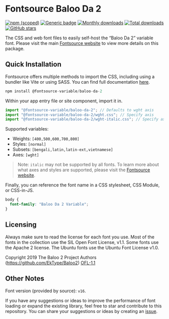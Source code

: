 # Fontsource Baloo Da 2

[![npm (scoped)](https://img.shields.io/npm/v/@fontsource-variable/baloo-da-2?color=brightgreen)](https://www.npmjs.com/package/@fontsource-variable/baloo-da-2) [![Generic badge](https://img.shields.io/badge/fontsource-passing-brightgreen)](https://github.com/fontsource/fontsource) [![Monthly downloads](https://badgen.net/npm/dm/@fontsource-variable/baloo-da-2)](https://github.com/fontsource/fontsource) [![Total downloads](https://badgen.net/npm/dt/@fontsource-variable/baloo-da-2)](https://github.com/fontsource/fontsource) [![GitHub stars](https://img.shields.io/github/stars/fontsource/fontsource.svg?style=social&label=Star)](https://github.com/fontsource/fontsource/stargazers)

The CSS and web font files to easily self-host the “Baloo Da 2” variable font. Please visit the main [Fontsource website](https://fontsource.org/fonts/baloo-da-2) to view more details on this package.

## Quick Installation

Fontsource offers multiple methods to import the CSS, including using a bundler like Vite or using SASS. You can find full documentation [here](https://fontsource.org/docs/getting-started/introduction).

```javascript
npm install @fontsource-variable/baloo-da-2
```

Within your app entry file or site component, import it in.

```javascript
import "@fontsource-variable/baloo-da-2"; // Defaults to wght axis
import "@fontsource-variable/baloo-da-2/wght.css"; // Specify axis
import "@fontsource-variable/baloo-da-2/wght-italic.css"; // Specify axis and style
```

Supported variables:
- Weights: `[400,500,600,700,800]`
- Styles: `[normal]`
- Subsets: `[bengali,latin,latin-ext,vietnamese]`
- Axes: `[wght]`

> Note: `italic` may not be supported by all fonts. To learn more about what axes and styles are supported, please visit the [Fontsource website](https://fontsource.org/fonts/baloo-da-2).

Finally, you can reference the font name in a CSS stylesheet, CSS Module, or CSS-in-JS.

```css
body {
  font-family: "Baloo Da 2 Variable";
}
```

## Licensing
Always make sure to read the license for each font you use. Most of the fonts in the collection use the SIL Open Font License, v1.1. Some fonts use the Apache 2 license. The Ubuntu fonts use the Ubuntu Font License v1.0.

Copyright 2019 The Baloo 2 Project Authors (https://github.com/EkType/Baloo2)
[OFL-1.1](http://scripts.sil.org/OFL)

## Other Notes
Font version (provided by source): `v16`.

If you have any suggestions or ideas to improve the performance of font loading or expand the existing library, feel free to star and contribute to this repository. You can share your suggestions or ideas by creating an [issue](https://github.com/fontsource/fontsource/issues).